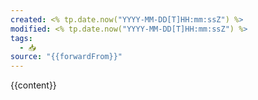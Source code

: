```yaml
---
created: <% tp.date.now("YYYY-MM-DD[T]HH:mm:ssZ") %>
modified: <% tp.date.now("YYYY-MM-DD[T]HH:mm:ssZ") %>
tags:
  - 📥
source: "{{forwardFrom}}"
---
```


{{content}}